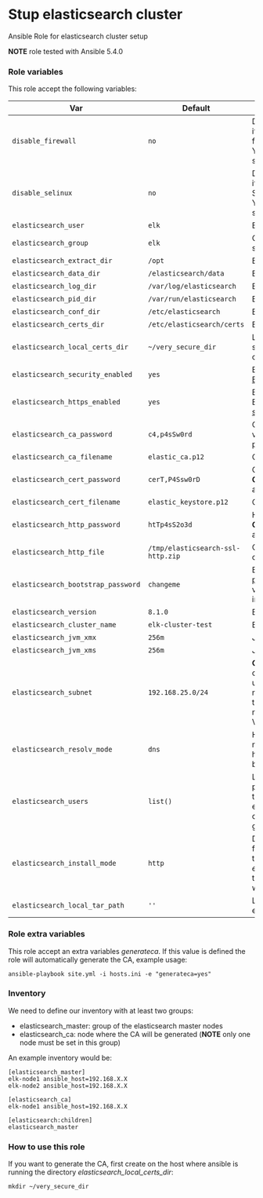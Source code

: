 # Stup elasticsearch cluster

Ansible Role for elasticsearch cluster setup

**NOTE** role tested with Ansible 5.4.0

### Role variables

This role accept the following variables:

| Var   | Default | Desc |
| ------- | ------- | ----------- |
| `disable_firewall`                | `no`       | Disable firewall. Default no, if you want to configure the firewall use another Role. You can disable the firewall setting this variable to yes  |
| `disable_selinux`                | `no`       | Disable SELinux. Default no, if you want to configure SELinux use another Role. You can disable SELinux setting this variable to yes  |
| `elasticsearch_user`                | `elk`       | Elasticsearch system user  |
| `elasticsearch_group`               | `elk`       | Group of the elastic search system user  |
| `elasticsearch_extract_dir`         | `/opt`       | Elastic search extract dir  |
| `elasticsearch_data_dir`            | `/elasticsearch/data`       | Elasticsearch data dir  |
| `elasticsearch_log_dir`             | `/var/log/elasticsearch`       | Elasticsearch log dir  |
| `elasticsearch_pid_dir`             | `/var/run/elasticsearch`       | Elasticsearch pid dir |
| `elasticsearch_conf_dir`            | `/etc/elasticsearch`       | Elasticsearch conf dir  |
| `elasticsearch_certs_dir`           | `/etc/elasticsearch/certs`       | Elasticsearch certificate dir  |
| `elasticsearch_local_certs_dir`     | `~/very_secure_dir`        | Local directory where to store the Elasticsearch certificates |
| `elasticsearch_security_enabled`    | `yes`       | Enable or not the [Elasticsearch security](https://www.elastic.co/guide/en/elasticsearch/reference/current/secure-cluster.html)  |
| `elasticsearch_https_enabled`    | `yes`       | Enable or not the Elasticsearch security [plus secured HTTPS traffic](https://www.elastic.co/guide/en/elasticsearch/reference/current/security-basic-setup-https.html)  |
| `elasticsearch_ca_password`         | `c4,p4sSw0rd`       | CA password. **CHANGE** this value, is only an example password.  |
| `elasticsearch_ca_filename`         | `elastic_ca.p12`       | CA filename  |
| `elasticsearch_cert_password`       | `cerT,P4Ssw0rD`       | Certificate password. **CHANGE** this value, is only an example password.  |
| `elasticsearch_cert_filename`       | `elastic_keystore.p12`       | Certificate filename |
| `elasticsearch_http_password`       | `htTp4sS2o3d`       | HTTPS certificate password. **CHANGE** this value, is only an example password.  |
| `elasticsearch_http_file`       | `/tmp/elasticsearch-ssl-http.zip`       | Output file for the HTTPS certificate generation script |
| `elasticsearch_bootstrap_password`  | `changeme`       | Elasticsearch [bootstrap password](https://www.elastic.co/guide/en/elasticsearch/reference/current/built-in-users.html#bootstrap-elastic-passwords).  **CHANGE** this value, follow [this](https://www.elastic.co/guide/en/elasticsearch/reference/current/built-in-users.html#set-built-in-user-passwords) instructions  |
| `elasticsearch_version`             | `8.1.0`       | Elasticsearch version  |
| `elasticsearch_cluster_name`        | `elk-cluster-test`       | Elasticsearch cluster name  |
| `elasticsearch_jvm_xmx`             | `256m`       | JVM XMX memory  |
| `elasticsearch_jvm_xms`             | `256m`       | JVM XMS memory  |
| `elasticsearch_subnet`              | `192.168.25.0/24`       | **CHANGE** this value based on your needs. This value is used to determinate the network interface to use if the machine has multiple network interfaces (Eg. Vagrant) |
| `elasticsearch_resolv_mode`         | `dns`       | How the elastic resolve the names, default dns. If set to host the /etc/hosts file will be overwritten  |
| `elasticsearch_users`         | `list()`       | List of dict. List of user with password. This role will set the default password for each user in this list. You can also use [this](https://www.elastic.co/guide/en/elasticsearch/reference/current/setup-passwords.html) tool to generate random password  |
| `elasticsearch_install_mode`             | `http`       | Download elasticsearch tar form elastic website. If set to local set *elasticsearch_local_tar_path*  to a local path where the tar was previously downloaded |
| `elasticsearch_local_tar_path`             | `''`       | Local path containing the elasticsearch tar  |

### Role extra variables

This role accept an extra variables *generateca*. If this value is defined the role will automatically generate the CA, example usage:

```
ansible-playbook site.yml -i hosts.ini -e "generateca=yes"
```

### Inventory

We need to define our inventory with at least two groups:

* elasticsearch_master: group of the elasticsearch master nodes
* elasticsearch_ca: node where the CA will be generated (**NOTE** only one node must be set in this group)

An example inventory would be:

```
[elasticsearch_master]
elk-node1 ansible_host=192.168.X.X
elk-node2 ansible_host=192.168.X.X

[elasticsearch_ca]
elk-node1 ansible_host=192.168.X.X

[elasticsearch:children]
elasticsearch_master
```

### How to use this role

If you want to generate the CA, first create on the host where ansible is running the directory *elasticsearch_local_certs_dir*:

```
mkdir ~/very_secure_dir
```